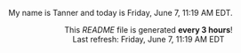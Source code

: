 My name is Tanner and today is Friday, June 7, 11:19 AM EDT.

<p align="center">This <i>README</i> file is generated <b>every 3 hours</b>!</br>Last refresh: Friday, June 7, 11:19 AM EDT<br /></p>
